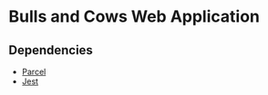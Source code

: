 # Bulls and Cows Web Application

## Dependencies
- [Parcel](https://parceljs.org/docs/)
- [Jest](https://jestjs.io/docs/getting-started)